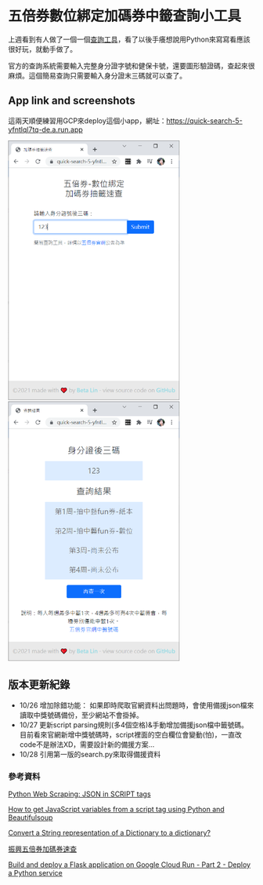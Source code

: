 # 五倍券數位綁定加碼券中籤查詢小工具

上週看到有人做了一個一個[查詢工具](https://onlinemad.github.io/5000-lottery/)，看了以後手癢想說用Python來寫寫看應該很好玩，就動手做了。

官方的查詢系統需要輸入完整身分證字號和健保卡號，還要圖形驗證碼，查起來很麻煩。這個簡易查詢只需要輸入身分證末三碼就可以查了。

## App link and screenshots

這兩天順便練習用GCP來deploy這個小app，網址：https://quick-search-5-yfntlql7tq-de.a.run.app

<img src="/ScreenShots/home.PNG" width="350"> <img src="/ScreenShots/result.PNG" width="350">

## 版本更新紀錄

- 10/26 增加除錯功能： 如果即時爬取官網資料出問題時，會使用備援json檔來讀取中獎號碼備份，至少網站不會掛掉。
- 10/27 更新script parsing規則(多4個空格)&手動增加備援json檔中籤號碼。目前看來官網新增中獎號碼時，script裡面的空白欄位會變動(怕)，一直改code不是辦法XD，需要設計新的備援方案...
- 10/28 引用第一版的search.py來取得備援資料

### 參考資料
[Python Web Scraping: JSON in SCRIPT tags](https://www.youtube.com/watch?v=QNLBBGWEQ3Q)

[How to get JavaScript variables from a script tag using Python and Beautifulsoup](https://stackoverflow.com/questions/51777725/how-to-get-javascript-variables-from-a-script-tag-using-python-and-beautifulsoup/51778105)

[Convert a String representation of a Dictionary to a dictionary?](https://stackoverflow.com/questions/988228/convert-a-string-representation-of-a-dictionary-to-a-dictionary)

[振興五倍券加碼券速查](https://github.com/onlinemad/5000-lottery)

[Build and deploy a Flask application on Google Cloud Run - Part 2 - Deploy a Python service](https://www.youtube.com/watch?v=v-9R1LaSQiw)
